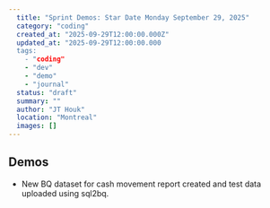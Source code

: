 ```yaml
---
  title: "Sprint Demos: Star Date Monday September 29, 2025"
  category: "coding"
  created_at: "2025-09-29T12:00:00.000Z"
  updated_at: "2025-09-29T12:00:00.000
  tags: 
    - "coding"
    - "dev"
    - "demo"
    - "journal"
  status: "draft"
  summary: ""
  author: "JT Houk"
  location: "Montreal"
  images: []
---
```


## Demos

- New BQ dataset for cash movement report created and test data uploaded using sql2bq.
